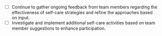 - [ ] Continue to gather ongoing feedback from team members regarding the effectiveness of self-care strategies and refine the approaches based on input.
- [ ] Investigate and implement additional self-care activities based on team member suggestions to enhance participation.